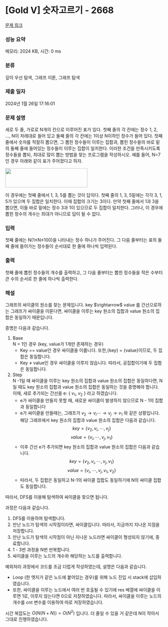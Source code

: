 # [Gold V] 숫자고르기 - 2668 

[문제 링크](https://www.acmicpc.net/problem/2668) 

### 성능 요약

메모리: 2024 KB, 시간: 0 ms

### 분류

깊이 우선 탐색, 그래프 이론, 그래프 탐색

### 제출 일자

2024년 1월 26일 17:16:01

### 문제 설명

<p>세로 두 줄, 가로로 N개의 칸으로 이루어진 표가 있다. 첫째 줄의 각 칸에는 정수 1, 2, …, N이 차례대로 들어 있고 둘째 줄의 각 칸에는 1이상 N이하인 정수가 들어 있다. 첫째 줄에서 숫자를 적절히 뽑으면, 그 뽑힌 정수들이 이루는 집합과, 뽑힌 정수들의 바로 밑의 둘째 줄에 들어있는 정수들이 이루는 집합이 일치한다. 이러한 조건을 만족시키도록 정수들을 뽑되, 최대로 많이 뽑는 방법을 찾는 프로그램을 작성하시오. 예를 들어, N=7인 경우 아래와 같이 표가 주어졌다고 하자.</p>

<p><img alt="" src="https://www.acmicpc.net/upload/images/u5JZnfExdtFXjmR.png" style="width: 262px; height: 61px; "></p>

<p>이 경우에는 첫째 줄에서 1, 3, 5를 뽑는 것이 답이다. 첫째 줄의 1, 3, 5밑에는 각각 3, 1, 5가 있으며 두 집합은 일치한다. 이때 집합의 크기는 3이다. 만약 첫째 줄에서 1과 3을 뽑으면, 이들 바로 밑에는 정수 3과 1이 있으므로 두 집합이 일치한다. 그러나, 이 경우에 뽑힌 정수의 개수는 최대가 아니므로 답이 될 수 없다.</p>

### 입력 

 <p>첫째 줄에는 N(1≤N≤100)을 나타내는 정수 하나가 주어진다. 그 다음 줄부터는 표의 둘째 줄에 들어가는 정수들이 순서대로 한 줄에 하나씩 입력된다.</p>

### 출력 

 <p>첫째 줄에 뽑힌 정수들의 개수를 출력하고, 그 다음 줄부터는 뽑힌 정수들을 작은 수부터 큰 수의 순서로 한 줄에 하나씩 출력한다.</p>

### 해설

<p>
 그래프의 싸이클의 원소를 찾는 문제입니다. key $\rightarrow$ value 를 간선으로하는 그래프가 싸이클을 이룬다면, 싸이클을 이루는 key 원소의 집합과 value 원소의 집합은 동일하기 때문입니다.

 증명은 다음과 같습니다.

 1. Base  
    N = 1인 경우 (key, value가 1개만 존재하는 경우)
    - Key == value인 경우 싸이클을 이룹니다. 또한,{key} = {value}이므로, 두 집합은 동일합니다.
    - Key $\ne$ value인 경우 싸이클을 이루지 않습니다. 따라서, 공집합이기에 두 집합은 동일합니다.
 2. Step  
    N -1일 때 싸이클을 이루는 key 원소의 집합과 value 원소의 집합은 동일하다면, N일 때도 key 원소의 집합과 value 원소의 집합은 동일하는 것을 증명해야 합니다. 이때, 새로 추가되는 간선을 e: { $v_1$, $v_2$ } 라고 하겠습니다.
    - e가 싸이클을 만들지 못할 때, 새로운 싸이클이 발생하지 않으므로 N - 1의 집합과 동일합니다
    - e가 싸이클을 만들때는, 그래프가 $v_2 \rightarrow v_i \cdots \rightarrow v_j \rightarrow v_1$ 와 같은 상황입니다. 해당 그래프에서 key 원소의 집합과 value 원소의 집합은 다음과 같습니다. $$key = \{v_2, v_i, \cdots , v_j \}$$  $$value = \{ v_i, \cdots , v_j, v_1 \}$$
    - 이후 간선 e가 추가되면 key 원소의 집합과 value 원소의 집합은 다음과 같습니다. $$key = \{v_2, v_i, \cdots , v_j , v_1 \}$$  $$value = \{ v_i, \cdots , v_j, v_1, v_2 \}$$
    - 따라서, 두 집합은 동일하고 N-1의 싸이클 집합도 동일하기에 N의 싸이클 집합도 동일합니다.

따라서, DFS를 이용해 탐색하여 싸이클을 찾으면 됩니다.

과정은 다음과 같습니다.

1. DFS를 이용하여 탐색합니다.
2. 만난 노드가 탐색의 시작점이라면, 싸이클입니다. 따라서, 지금까지 지나온 지점을 저장합니다.
3. 만난 노드가 탐색의 시작점이 아닌 지나온 노드라면 싸이클이 형성되지 않기에, 종료합니다.
4. 1 - 3번 과정을 N번 반복합니다.
5. 싸이클을 이루는 노드의 개수와 해당하는 노드를 출력합니다.

예외처리 과정에서 코드를 조금 더럽게 작성하였는데, 설명은 다음과 같습니다.
- Loop (한 엣지가 같은 노드에 붙어있는 경우)를 위해 노드 진입 시 stack에 삽입하였습니다.
- 또한, 싸이클을 이루는 노드에서 여러 번 호출될 수 있기에 res 배열에 싸이클을 이루면 1로, 이루지 않는다면 0으로 저장하였습니다. 따라서, 싸이클을 이루는 노드의 개수를 cnt 변수를 이용하여 따로 저장하였습니다.

시간 복잡도는 $O(N(N + N)) = O(N^2)$ 입니다. 더 줄일 수 있을 거 같은데 N이 작아서 그대로 진행하였습니다.
 
</p>
